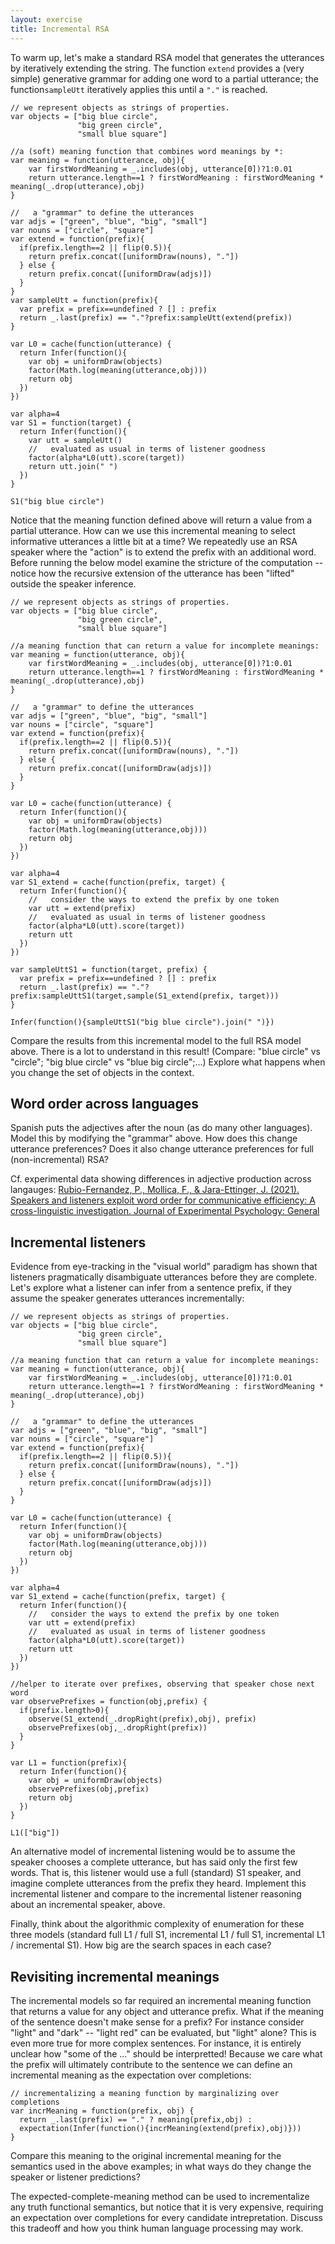 ```yaml
---
layout: exercise
title: Incremental RSA
---
```


To warm up, let's make a standard RSA model that generates the utterances by iteratively extending the string.
The function `extend` provides a (very simple) generative grammar for adding one word to a partial utterance; the function`sampleUtt` iteratively applies this until a `"."` is reached.

~~~~
// we represent objects as strings of properties.
var objects = ["big blue circle",
               "big green circle",
               "small blue square"]

//a (soft) meaning function that combines word meanings by *:
var meaning = function(utterance, obj){
	var firstWordMeaning = _.includes(obj, utterance[0])?1:0.01
	return utterance.length==1 ? firstWordMeaning : firstWordMeaning * meaning(_.drop(utterance),obj)
}

//   a "grammar" to define the utterances 
var adjs = ["green", "blue", "big", "small"]
var nouns = ["circle", "square"]
var extend = function(prefix){
  if(prefix.length==2 || flip(0.5)){
    return prefix.concat([uniformDraw(nouns), "."])
  } else {
    return prefix.concat([uniformDraw(adjs)])
  }
}
var sampleUtt = function(prefix){
  var prefix = prefix==undefined ? [] : prefix
  return _.last(prefix) == "."?prefix:sampleUtt(extend(prefix))
}

var L0 = cache(function(utterance) {
  return Infer(function(){
    var obj = uniformDraw(objects)
    factor(Math.log(meaning(utterance,obj)))
    return obj
  })
})

var alpha=4
var S1 = function(target) {
  return Infer(function(){
    var utt = sampleUtt()
    //   evaluated as usual in terms of listener goodness
    factor(alpha*L0(utt).score(target))
    return utt.join(" ")
  })
}

S1("big blue circle")
~~~~

Notice that the meaning function defined above will return a value from a partial utterance.
How can we use this incremental meaning to select informative utterances a little bit at a time? We repeatedly use an RSA speaker where the "action" is to extend the prefix with an additional word. Before running the below model examine the stricture of the computation -- notice how the recursive extension of the utterance has been "lifted" outside the speaker inference.

~~~~
// we represent objects as strings of properties.
var objects = ["big blue circle",
               "big green circle",
               "small blue square"]

//a meaning function that can return a value for incomplete meanings:
var meaning = function(utterance, obj){
	var firstWordMeaning = _.includes(obj, utterance[0])?1:0.01
	return utterance.length==1 ? firstWordMeaning : firstWordMeaning * meaning(_.drop(utterance),obj)
}

//   a "grammar" to define the utterances 
var adjs = ["green", "blue", "big", "small"]
var nouns = ["circle", "square"]
var extend = function(prefix){
  if(prefix.length==2 || flip(0.5)){
    return prefix.concat([uniformDraw(nouns), "."])
  } else {
    return prefix.concat([uniformDraw(adjs)])
  }
}

var L0 = cache(function(utterance) {
  return Infer(function(){
    var obj = uniformDraw(objects)
    factor(Math.log(meaning(utterance,obj)))
    return obj
  })
})

var alpha=4
var S1_extend = cache(function(prefix, target) {
  return Infer(function(){
    //   consider the ways to extend the prefix by one token
    var utt = extend(prefix)
    //   evaluated as usual in terms of listener goodness
    factor(alpha*L0(utt).score(target))
    return utt
  })
})

var sampleUttS1 = function(target, prefix) {
  var prefix = prefix==undefined ? [] : prefix
  return _.last(prefix) == "."?prefix:sampleUttS1(target,sample(S1_extend(prefix, target)))
}

Infer(function(){sampleUttS1("big blue circle").join(" ")})
~~~~

Compare the results from this incremental model to the full RSA model above. There is a lot to understand in this result! (Compare: "blue circle" vs "circle"; "big blue circle" vs "blue big circle";...) Explore what happens when you change the set of objects in the context. 

## Word order across languages

Spanish puts the adjectives after the noun (as do many other languages). Model this by modifying the "grammar" above. How does this change utterance preferences? Does it also change utterance preferences for full (non-incremental) RSA?

Cf. experimental data showing differences in adjective production across langauges: [Rubio-Fernandez, P., Mollica, F., & Jara-Ettinger, J. (2021). Speakers and listeners exploit word order for communicative efficiency: A cross-linguistic investigation. Journal of Experimental Psychology: General](https://psycnet-apa-org.stanford.idm.oclc.org/record/2020-69516-001)


## Incremental listeners

Evidence from eye-tracking in the "visual world" paradigm has shown that listeners pragmatically disambiguate utterances before they are complete. Let's explore what a listener can infer from a sentence prefix, if they assume the speaker generates utterances incrementally:

~~~
// we represent objects as strings of properties.
var objects = ["big blue circle",
               "big green circle",
               "small blue square"]

//a meaning function that can return a value for incomplete meanings:
var meaning = function(utterance, obj){
	var firstWordMeaning = _.includes(obj, utterance[0])?1:0.01
	return utterance.length==1 ? firstWordMeaning : firstWordMeaning * meaning(_.drop(utterance),obj)
}

//   a "grammar" to define the utterances 
var adjs = ["green", "blue", "big", "small"]
var nouns = ["circle", "square"]
var extend = function(prefix){
  if(prefix.length==2 || flip(0.5)){
    return prefix.concat([uniformDraw(nouns), "."])
  } else {
    return prefix.concat([uniformDraw(adjs)])
  }
}

var L0 = cache(function(utterance) {
  return Infer(function(){
    var obj = uniformDraw(objects)
    factor(Math.log(meaning(utterance,obj)))
    return obj
  })
})

var alpha=4
var S1_extend = cache(function(prefix, target) {
  return Infer(function(){
    //   consider the ways to extend the prefix by one token
    var utt = extend(prefix)
    //   evaluated as usual in terms of listener goodness
    factor(alpha*L0(utt).score(target))
    return utt
  })
})

//helper to iterate over prefixes, observing that speaker chose next word
var observePrefixes = function(obj,prefix) {
  if(prefix.length>0){
    observe(S1_extend(_.dropRight(prefix),obj), prefix)
    observePrefixes(obj,_.dropRight(prefix))
  }
}

var L1 = function(prefix){
  return Infer(function(){
    var obj = uniformDraw(objects)
    observePrefixes(obj,prefix)
    return obj
  })
}

L1(["big"])
~~~

An alternative model of incremental listening would be to assume the speaker chooses a complete utterance, but has said only the first few words. That is, this listener would use a full (standard) S1 speaker, and imagine complete utterances from the prefix they heard. Implement this incremental listener and compare to the incremental listener reasoning about an incremental speaker, above.

Finally, think about the algorithmic complexity of enumeration for these three models (standard full L1 / full S1, incremental L1 / full S1, incremental L1 / incremental S1). How big are the search spaces in each case?


## Revisiting incremental meanings

The incremental models so far required an incremental meaning function that returns a value for any object and utterance prefix.
What if the meaning of the sentence doesn't make sense for a prefix? For instance consider "light" and "dark" -- "light red" can be evaluated, but "light" alone? This is even more true for more complex sentences. For instance, it is entirely unclear how "some of the ..." should be interpretted!
Because we care what the prefix will ultimately contribute to the sentence we can define an incremental meaning as the expectation over completions:

~~~~
// incrementalizing a meaning function by marginalizing over completions
var incrMeaning = function(prefix, obj) {
  return _.last(prefix) == "." ? meaning(prefix,obj) : 
  expectation(Infer(function(){incrMeaning(extend(prefix),obj)}))
}
~~~~

Compare this meaning to the original incremental meaning for the semantics used in the above examples; in what ways do they change the speaker or listener predictions?

The expected-complete-meaning method can be used to incrementalize any truth functional semantics, but notice that it is very expensive, requiring an expectation over completions for every candidate intrepretation. Discuss this tradeoff and how you think human language processing may work.
